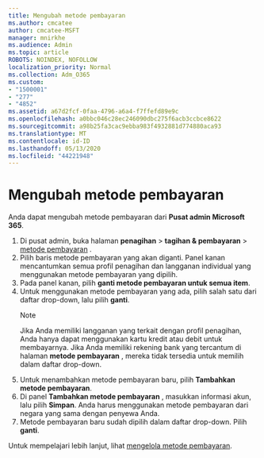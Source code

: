 ```yaml
---
title: Mengubah metode pembayaran
ms.author: cmcatee
author: cmcatee-MSFT
manager: mnirkhe
ms.audience: Admin
ms.topic: article
ROBOTS: NOINDEX, NOFOLLOW
localization_priority: Normal
ms.collection: Adm_O365
ms.custom:
- "1500001"
- "277"
- "4852"
ms.assetid: a67d2fcf-0faa-4796-a6a4-f7ffefd89e9c
ms.openlocfilehash: a0bbc046c28ec246090dbc275f6acb3ccbce8622
ms.sourcegitcommit: a98b25fa3cac9ebba983f4932881d774880aca93
ms.translationtype: MT
ms.contentlocale: id-ID
ms.lasthandoff: 05/13/2020
ms.locfileid: "44221948"
---
```

# <a name="change-payment-method"></a>Mengubah metode pembayaran

Anda dapat mengubah metode pembayaran dari **Pusat admin Microsoft 365**.
  
1. Di pusat admin, buka halaman **penagihan**  >  **tagihan & pembayaran**  >  [metode pembayaran](https://go.microsoft.com/fwlink/p/?linkid=2018806) .
2. Pilih baris metode pembayaran yang akan diganti. Panel kanan mencantumkan semua profil penagihan dan langganan individual yang menggunakan metode pembayaran yang dipilih.
3. Pada panel kanan, pilih **ganti metode pembayaran untuk semua item**.
4. Untuk menggunakan metode pembayaran yang ada, pilih salah satu dari daftar drop-down, lalu pilih **ganti**.
    > [!NOTE]
    > Jika Anda memiliki langganan yang terkait dengan profil penagihan, Anda hanya dapat menggunakan kartu kredit atau debit untuk membayarnya. Jika Anda memiliki rekening bank yang tercantum di halaman **metode pembayaran** , mereka tidak tersedia untuk memilih dalam daftar drop-down.
5. Untuk menambahkan metode pembayaran baru, pilih **Tambahkan metode pembayaran**.
6. Di panel **Tambahkan metode pembayaran** , masukkan informasi akun, lalu pilih **Simpan**. Anda harus menggunakan metode pembayaran dari negara yang sama dengan penyewa Anda.
7. Metode pembayaran baru sudah dipilih dalam daftar drop-down. Pilih **ganti**.

Untuk mempelajari lebih lanjut, lihat [mengelola metode pembayaran](https://docs.microsoft.com/microsoft-365/commerce/billing-and-payments/manage-payment-methods).